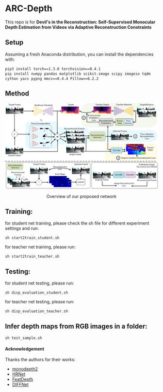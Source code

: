 # ARC-Depth

This repo is for **Devil's in the Reconstruction: Self-Supervised Monocular Depth Estimation from Videos via Adaptive Reconstruction Constraints**

## Setup
Assuming a fresh Anaconda distribution, you can install the dependencies with:
```
pip3 install torch==1.3.0 torchvision==0.4.1
pip install numpy pandas matplotlib scikit-image scipy imageio tqdm cython yacs pypng mmcv==0.4.4 Pillow==6.2.2
```

<!-- ## Comparing with others
![](images/table1.png) -->

## Method
<p align="center">
  <img src="images/overview.png" alt="overviewpng" width="800" />
</p>
<p align="center">Overview of our proposed network</p>

## Training:

for student net training, please check the sh file for different experiment settings and run:
```
sh start2train_student.sh
```


for teacher net training, please run:
```
sh start2train_teacher.sh
```

## Testing:

for student net testing, please run:
```
sh disp_evaluation_student.sh
```


for teacher net testing, please run:
```
sh disp_evaluation_teacher.sh
```

## Infer depth maps from RGB images in a folder:

```
sh test_sample.sh
```

#### Acknowledgement
 Thanks the authors for their works:
 - [monodepth2](https://github.com/nianticlabs/monodepth2)
 - [HRNet](https://github.com/HRNet/HRNet-Semantic-Segmentation)
 - [FeatDepth](https://github.com/sconlyshootery/FeatDepth)
 - [DIFFNet](https://github.com/brandleyzhou/DIFFNet)

<!-- ## Citation

If this codebase or our method helps your research, please cite: -->
